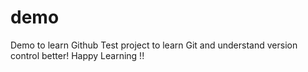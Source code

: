 # demo
Demo to learn Github
Test project to learn Git and understand version control better!
Happy Learning !!
